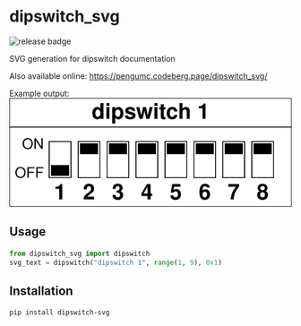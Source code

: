 # dipswitch_svg

![release badge](https://codeberg.org/pengumc/dipswitch_svg/badges/release.svg)

SVG generation for dipswitch documentation

Also available online: https://pengumc.codeberg.page/dipswitch_svg/

Example output:  
![Note: image not available on pypi, see source repo](./example.svg)

## Usage

```py
from dipswitch_svg import dipswitch
svg_text = dipswitch("dipswitch 1", range(1, 9), 0x1)
```

## Installation

```shell
pip install dipswitch-svg
```
